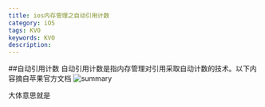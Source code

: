 ```yaml
---
title: ios内存管理之自动引用计数
category: iOS
tags: KVO
keywords: KVO
description: 
---
```


 
##自动引用计数
自动引用计数是指内存管理对引用采取自动计数的技术。以下内容摘自苹果官方文档
![summary](media/summary.png)
<!--more-->
大体意思就是


